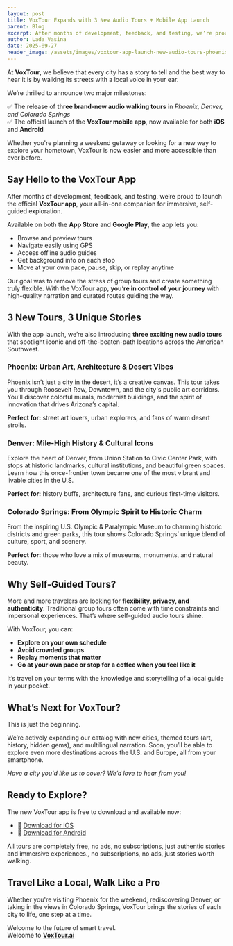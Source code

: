 ```yaml
---
layout: post
title: VoxTour Expands with 3 New Audio Tours + Mobile App Launch
parent: Blog
excerpt: After months of development, feedback, and testing, we’re proud to launch the official VoxTour app, your all-in-one companion for immersive, self-guided exploration.
author: Lada Vasina
date: 2025-09-27
header_image: /assets/images/voxtour-app-launch-new-audio-tours-phoenix-denver-colorado-springs.png
---
```

At **VoxTour**, we believe that every city has a story to tell and the best way to hear it is by walking its streets with a local voice in your ear.

We’re thrilled to announce two major milestones:

✅ The release of **three brand-new audio walking tours** in *Phoenix, Denver, and Colorado Springs*  
✅ The official launch of the **VoxTour mobile app**, now available for both **iOS** and **Android**

Whether you're planning a weekend getaway or looking for a new way to explore your hometown, VoxTour is now easier and more accessible than ever before.

## Say Hello to the VoxTour App

After months of development, feedback, and testing, we’re proud to launch the official **VoxTour app**, your all-in-one companion for immersive, self-guided exploration.

Available on both the **App Store** and **Google Play**, the app lets you:

- Browse and preview tours
- Navigate easily using GPS
- Access offline audio guides
- Get background info on each stop
- Move at your own pace, pause, skip, or replay anytime

Our goal was to remove the stress of group tours and create something truly flexible. With the VoxTour app, **you’re in control of your journey** with high-quality narration and curated routes guiding the way.


## 3 New Tours, 3 Unique Stories

With the app launch, we’re also introducing **three exciting new audio tours** that spotlight iconic and off-the-beaten-path locations across the American Southwest.

### Phoenix: Urban Art, Architecture & Desert Vibes

Phoenix isn’t just a city in the desert, it’s a creative canvas. This tour takes you through Roosevelt Row, Downtown, and the city's public art corridors. You’ll discover colorful murals, modernist buildings, and the spirit of innovation that drives Arizona’s capital.

**Perfect for:** street art lovers, urban explorers, and fans of warm desert strolls.


### Denver: Mile-High History & Cultural Icons

Explore the heart of Denver, from Union Station to Civic Center Park, with stops at historic landmarks, cultural institutions, and beautiful green spaces. Learn how this once-frontier town became one of the most vibrant and livable cities in the U.S.

**Perfect for:** history buffs, architecture fans, and curious first-time visitors.


### Colorado Springs: From Olympic Spirit to Historic Charm

From the inspiring U.S. Olympic & Paralympic Museum to charming historic districts and green parks, this tour shows Colorado Springs’ unique blend of culture, sport, and scenery.

**Perfect for:** those who love a mix of museums, monuments, and natural beauty.


## Why Self-Guided Tours?

More and more travelers are looking for **flexibility, privacy, and authenticity**. Traditional group tours often come with time constraints and impersonal experiences. That’s where self-guided audio tours shine.

With VoxTour, you can:

- **Explore on your own schedule**
- **Avoid crowded groups**
- **Replay moments that matter**
- **Go at your own pace or stop for a coffee when you feel like it**

It’s travel on your terms with the knowledge and storytelling of a local guide in your pocket.


## What’s Next for VoxTour?

This is just the beginning.

We’re actively expanding our catalog with new cities, themed tours (art, history, hidden gems), and multilingual narration. Soon, you’ll be able to explore even more destinations across the U.S. and Europe, all from your smartphone.

*Have a city you'd like us to cover? We’d love to hear from you!*


## Ready to Explore?

The new VoxTour app is free to download and available now:

- 📱 [Download for iOS](https://play.google.com/store/apps/details?id=ai.voxtou)
- 📱 [Download for Android](https://apps.apple.com/us/app/voxtour-ai/id6752468240)

All tours are completely free, no ads, no subscriptions, just authentic stories and immersive experiences., no subscriptions, no ads, just stories worth walking.


## Travel Like a Local, Walk Like a Pro

Whether you're visiting Phoenix for the weekend, rediscovering Denver, or taking in the views in Colorado Springs, VoxTour brings the stories of each city to life, one step at a time.

Welcome to the future of smart travel.  
Welcome to **[VoxTour.ai](https://voxtour.ai)**
